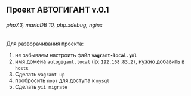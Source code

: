 ## Проект АВТОГИГАНТ v.0.1

###### _php7.3, mariaDB 10, php.xdebug, nginx_

Для разворачивания проекта:  
1) не забываем настроить файл **`vagrant-local.yml`**  
2) имя домена `autogigant.local` (ip: `192.168.83.2)`, нужно добавить в `hosts`
3) Сделать `vagrant up`
4) пробросить `порт` для доступа к `mysql`  
5) Сделать `yii migrate`


